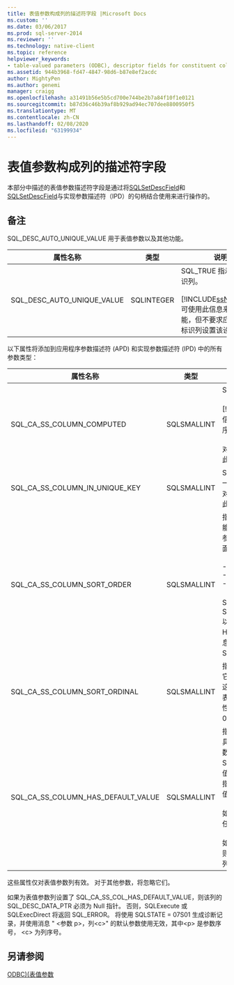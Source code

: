 ```yaml
---
title: 表值参数构成列的描述符字段 |Microsoft Docs
ms.custom: ''
ms.date: 03/06/2017
ms.prod: sql-server-2014
ms.reviewer: ''
ms.technology: native-client
ms.topic: reference
helpviewer_keywords:
- table-valued parameters (ODBC), descriptor fields for constituent columns
ms.assetid: 944b3968-fd47-4847-98d6-b87e8ef2acdc
author: MightyPen
ms.author: genemi
manager: craigg
ms.openlocfilehash: a31491b56e5b5cd700e744be2b7a84f10f1e0121
ms.sourcegitcommit: b87d36c46b39af8b929ad94ec707dee8800950f5
ms.translationtype: MT
ms.contentlocale: zh-CN
ms.lasthandoff: 02/08/2020
ms.locfileid: "63199934"
---
```

# <a name="descriptor-fields-for-table-valued-parameter-constituent-columns"></a>表值参数构成列的描述符字段
  本部分中描述的表值参数描述符字段是通过将[SQLSetDescField](../native-client-odbc-api/sqlsetdescfield.md)和[SQLSetDescField](../native-client-odbc-api/sqlsetdescfield.md)与实现参数描述符（IPD）的句柄结合使用来进行操作的。  
  
## <a name="remarks"></a>备注  
 SQL_DESC_AUTO_UNIQUE_VALUE 用于表值参数以及其他功能。  
  
|属性名称|类型|说明|  
|--------------------|----------|-----------------|  
|SQL_DESC_AUTO_UNIQUE_VALUE|SQLINTEGER|SQL_TRUE 指示该列是标识列。<br /><br /> [!INCLUDE[ssNoVersion](../../includes/ssnoversion-md.md)]可使用此信息来优化性能，但不要求应用程序为标识列设置该设置。|  
  
 以下属性将添加到应用程序参数描述符 (APD) 和实现参数描述符 (IPD) 中的所有参数类型：  
  
|属性名称|类型|说明|  
|--------------------|----------|-----------------|  
|SQL_CA_SS_COLUMN_COMPUTED|SQLSMALLINT|SQL_TRUE 指示该列是计算列。<br /><br /> [!INCLUDE[ssNoVersion](../../includes/ssnoversion-md.md)]可使用此信息来优化性能，但不要求应用程序为计算列设置该设置。<br /><br /> 对于非表值参数列的绑定，将忽略此属性。|  
|SQL_CA_SS_COLUMN_IN_UNIQUE_KEY|SQLSMALLINT|SQL_TRUE 指示表值参数列参与唯一键。 这可能导致查询性能提高。 对于非表值参数列的绑定，将忽略此属性。|  
|SQL_CA_SS_COLUMN_SORT_ORDER|SQLSMALLINT|指示表值参数列的排序顺序。 这可能导致查询性能提高。 对于非表值参数列的绑定，将忽略此属性。 下面列出了可能的值：<br /><br /> -SQL_SS_ASCENDING_ORDER<br />-SQL_SS_DESCENDING_ORDER<br />-SQL_SS_ORDER_UNSPECIFIED<br /><br /> SQL_SS_ASCENDING_ORDER 和 SQL_SS_DESCENDING_ORDER 以外的值将产生 SQLSTATE 为 HY024 的错误和“属性值无效”消息，并且将被视为此属性的默认值 SQL_SS_ORDER_UNSPECIFIED。|  
|SQL_CA_SS_COLUMN_SORT_ORDINAL|SQLSMALLINT|指示表值参数列在列集中的序号，它定义表值参数的整体排序顺序。 这可能导致查询性能提高。 对于非表值参数列的绑定，将忽略此属性。 排序序号从 1 开始。 默认值 0 指示表值参数列未进行列排序。|  
|SQL_CA_SS_COLUMN_HAS_DEFAULT_VALUE|SQLSMALLINT|指示表值参数中的所有行是否都将具有此列的默认值。 对于表值参数，无法逐行选择默认值。 值 SQL_FALSE 指示行将具有非默认值。 这是默认值。 值 SQL_TRUE 指示此列的所有行都将具有默认值。<br /><br /> 如果设置为 SQL_TRUE，则不会将任何数据发送到服务器。<br /><br /> 如果服务器处理不需要相应列值，则此字段还可以用于标识列或计算列。|  
  
 这些属性仅对表值参数列有效。 对于其他参数，将忽略它们。  
  
 如果为表值参数列设置了 SQL_CA_SS_COL_HAS_DEFAULT_VALUE，则该列的 SQL_DESC_DATA_PTR 必须为 Null 指针。 否则，SQLExecute 或 SQLExecDirect 将返回 SQL_ERROR。 将使用 SQLSTATE = 07S01 生成诊断记录，并使用消息 " \<参数 p>，列\<c>" 的默认参数使用无效，其中\<p> 是参数序号， \<c> 为列序号。  
  
## <a name="see-also"></a>另请参阅  
 [ODBC&#41;&#40;表值参数](table-valued-parameters-odbc.md)  
  
  
